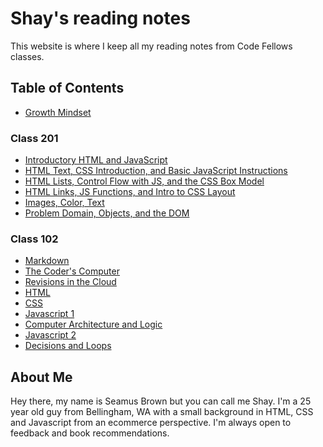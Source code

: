 # Shay's reading notes

This website is where I keep all my reading notes from Code Fellows classes.

## Table of Contents

- [Growth Mindset](growth-mindset.md)

### Class 201

- [Introductory HTML and JavaScript](class-01.md)
- [HTML Text, CSS Introduction, and Basic JavaScript Instructions](class-02.md)
- [HTML Lists, Control Flow with JS, and the CSS Box Model](class-03.md)
- [HTML Links, JS Functions, and Intro to CSS Layout](class-04.md)
- [Images, Color, Text](class-05.md)
- [Problem Domain, Objects, and the DOM](class-06.md)

### Class 102

- [Markdown](markdown.md)
- [The Coder's Computer](the-coders-computer.md)
- [Revisions in the Cloud](revisions.md)
- [HTML](its-html.md)
- [CSS](css.md)
- [Javascript 1](dynamic-web.md)
- [Computer Architecture and Logic](computer-logic.md)
- [Javascript 2](program-java.md)
- [Decisions and Loops](decisions.md)

## About Me

Hey there, my name is Seamus Brown but you can call me Shay. I'm a 25 year old guy from Bellingham, WA with a small background in HTML, CSS and Javascript from an ecommerce perspective. I'm always open to feedback and book recommendations.
